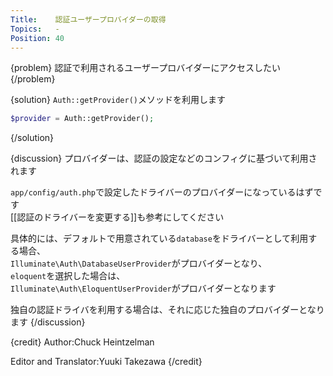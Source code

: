 ```yaml
---
Title:    認証ユーザープロバイダーの取得
Topics:   -
Position: 40
---
```


{problem}
認証で利用されるユーザープロバイダーにアクセスしたい
{/problem}

{solution}
`Auth::getProvider()`メソッドを利用します

```php
$provider = Auth::getProvider();
```
{/solution}

{discussion}
プロバイダーは、認証の設定などのコンフィグに基づいて利用されます

`app/config/auth.php`で設定したドライバーのプロバイダーになっているはずです  
[[認証のドライバーを変更する]]も参考にしてください

具体的には、デフォルトで用意されている`database`をドライバーとして利用する場合、  
`Illuminate\Auth\DatabaseUserProvider`がプロバイダーとなり、  
`eloquent`を選択した場合は、  
`Illuminate\Auth\EloquentUserProvider`がプロバイダーとなります

独自の認証ドライバを利用する場合は、それに応じた独自のプロバイダーとなります
{/discussion}

{credit}
Author:Chuck Heintzelman

Editor and Translator:Yuuki Takezawa
{/credit}

